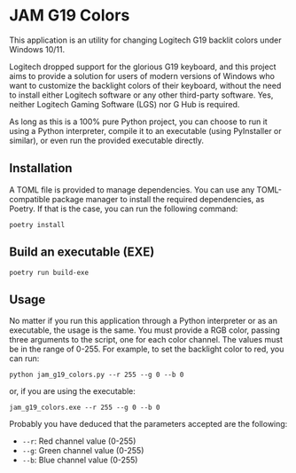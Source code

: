 # JAM G19 Colors
This application is an utility for changing Logitech G19 backlit colors under Windows 10/11.

Logitech dropped support for the glorious G19 keyboard, and this project aims to provide a solution for users of modern versions of Windows who want to customize the backlight colors of their keyboard, without the need to install either Logitech software or any other third-party software. Yes, neither Logitech Gaming Software (LGS) nor G Hub is required.

As long as this is a 100% pure Python project, you can choose to run it using a Python interpreter, compile it to an executable (using PyInstaller or similar), or even run the provided executable directly.

## Installation
A TOML file is provided to manage dependencies. You can use any TOML-compatible package manager to install the required dependencies, as Poetry. If that is the case, you can run the following command:

```
poetry install
```

## Build an executable (EXE)

```
poetry run build-exe
```


## Usage
No matter if you run this application through a Python interpreter or as an executable, the usage is the same. You must provide a RGB color, passing three arguments to the script, one for each color channel. The values must be in the range of 0-255. For example, to set the backlight color to red, you can run:

```
python jam_g19_colors.py --r 255 --g 0 --b 0
```

or, if you are using the executable:

```
jam_g19_colors.exe --r 255 --g 0 --b 0
```

Probably you have deduced that the parameters accepted are the following:
- `--r`: Red channel value (0-255)
- `--g`: Green channel value (0-255)
- `--b`: Blue channel value (0-255)
